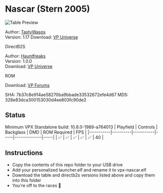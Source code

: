 # Nascar (Stern 2005)

![Table Preview](https://vpuniverse.com/screenshots/monthly_2024_03/screenshot_cab.png.cb18ada5277069130ecd01a85255f1a3.png)

Author: [TastyWasps](https://vpuniverse.com/profile/44724-tastywasps/)  
Version: 1.17
Download: [VP Universe](https://vpuniverse.com/files/file/18982-nascar-stern-2005/)

DirectB2S

Author: [Hauntfreaks](https://vpuniverse.com/profile/5216-hauntfreaks/)  
Version: 1.0.0  
Download: [VP Universe](https://vpuniverse.com/files/file/18983-nascar-stern-2005-b2s-with-full-dmd/)

ROM

Download: [VP Forums](https://www.vpforums.org/index.php?app=downloads&showfile=157)

SHA: 7b37c8e914ae58270ba9bbade33532672efe4d67
MD5: 328e83dca300153030d4ee803fc90de2

## Status 

Minimum VPX Standalone build: 10.8.0-1989-a764013
| Playfield | Controls | Backglass | DMD | ROM Required | FPS | 
|-----------|----------|-----------|-----|--------------|-----|
| :white_check_mark: | :white_check_mark: | :white_check_mark: | :white_check_mark: | :white_check_mark: | 40 |

## Instructions

- Copy the contents of this repo folder to your USB drive
- Add your personalized launcher.elf and rename it to vpx-nascar.elf
- Download the table and directb2s versions listed above and copy them into this folder
- You're off to the races 🏁
